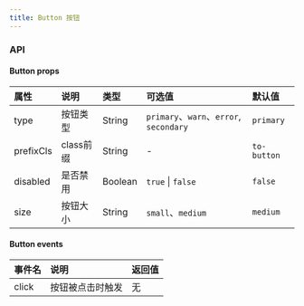 ```yaml
---
title: Button 按钮
---
```


<ClientOnly>
  <template>
    <CodeBlocks title="Types">
      <ButtonGroup>
        <Button>default</Button>
        <Button type="secondary">
          secondary
        </Button>
        <Button type="warn">
          warn
        </Button>
        <Button type="error">
          error
        </Button>
      </ButtonGroup>

  <template slot="description">
    <div>四种按钮类型</div>
  </template>
  <template slot="code">

```vue
  <Button>default</Button>
  <Button type="secondary">secondary</Button>
  <Button type="warn">warn</Button>
  <Button type="error">error</Button>
```

  </template>
  </CodeBlocks>
</template>
</ClientOnly>

<script>
export default {
  methods: {
    handleClick() {
      alert('按钮被点击');
    }
  }
};
</script>

### API

#### Button props
| 属性 | 说明 | 类型 | 可选值 | 默认值 |
| :------------ | :------------ | :------------ | :------------ | :------------ |
| type | 按钮类型 | String | `primary`、`warn`、`error`, `secondary` | `primary` |
| prefixCls | class前缀 | String | - | `to-button` |
| disabled | 是否禁用 | Boolean | `true` \| `false` | `false` |
| size | 按钮大小 | String | `small`、`medium` | `medium` |

#### Button events
| 事件名 | 说明 | 返回值 |
| :------------ | :------------ | :------------ |
| click | 按钮被点击时触发 | 无 |
